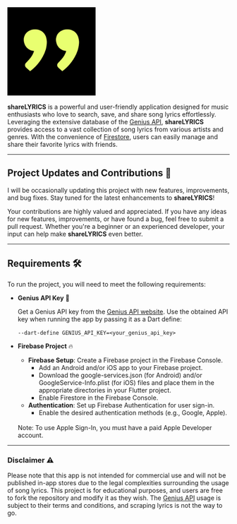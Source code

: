 <img src="assets/app_logos/share_lyrics_logo.png" alt="shareLYRICS Logo" width="200" height="200">

**shareLYRICS** is a powerful and user-friendly application designed for music enthusiasts who love to search, save,
and
share song lyrics effortlessly.
Leveraging the extensive database of the [Genius API][genius_api_link], **shareLYRICS**
provides access to a vast collection of song lyrics from various artists and genres.
With the convenience
of [Firestore][firestore_link], users can easily manage and share their favorite lyrics with friends.

---

## Project Updates and Contributions 🚀

I will be occasionally updating this project with new features, improvements, and bug fixes. Stay tuned for the latest
enhancements to **shareLYRICS**!

Your contributions are highly valued and appreciated. If you have any ideas for new features, improvements, or have
found a bug, feel free to submit a pull request. Whether you're a beginner or an experienced developer, your input can
help make **shareLYRICS** even better.

---

## Requirements 🛠️

To run the project, you will need to meet the following requirements:

- **Genius API Key** 🔑

  Get a Genius API key from the [Genius API website][genius_api_link]. Use the obtained API key when running the app by
  passing it as a Dart define:
    ```
    --dart-define GENIUS_API_KEY=<your_genius_api_key>
    ```

- **Firebase Project** 🔥

    - **Firebase Setup**: Create a Firebase project in the Firebase Console.
        - Add an Android and/or iOS app to your Firebase project.
        - Download the google-services.json (for Android) and/or GoogleService-Info.plist (for iOS) files and place them
          in the appropriate directories in your Flutter project.
        - Enable Firestore in the Firebase Console.
    - **Authentication**: Set up Firebase Authentication for user sign-in.
        - Enable the desired authentication methods (e.g., Google, Apple).

    <br>
    Note: To use Apple Sign-In, you must have a paid Apple Developer account.

---

### Disclaimer ⚠️

Please note that this app is not intended for commercial use and will not be published in-app stores due to the legal
complexities surrounding the usage of song lyrics. This project is for educational purposes, and users are free to fork
the repository and modify it as they wish. The [Genius API][genius_api_link] usage is subject to their terms and
conditions, and scraping lyrics is not the way to go.

[genius_api_link]: https://docs.genius.com/

[firestore_link]: https://firebase.google.com/docs/firestore
